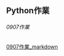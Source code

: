 ## Python作業
###### 0907作業
[0907作業_markdown](https://github.com/xuanlll17/112_pythonhw/tree/main/0907_%E4%BD%9C%E6%A5%AD)